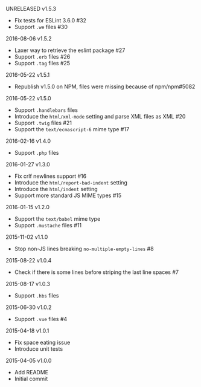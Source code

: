 UNRELEASED v1.5.3
* Fix tests for ESLint 3.6.0 #32
* Support `.we` files #30

2016-08-06 v1.5.2
* Laxer way to retrieve the eslint package #27
* Support `.erb` files #26
* Support `.tag` files #25

2016-05-22 v1.5.1
* Republish v1.5.0 on NPM, files were missing because of npm/npm#5082

2016-05-22 v1.5.0
* Support `.handlebars` files
* Introduce the `html/xml-mode` setting and parse XML files as XML #20
* Support `.twig` files #21
* Support the `text/ecmascript-6` mime type #17

2016-02-16 v1.4.0
* Support `.php` files

2016-01-27 v1.3.0
* Fix crlf newlines support #16
* Introduce the `html/report-bad-indent` setting
* Introduce the `html/indent` setting
* Support more standard JS MIME types #15

2016-01-15 v1.2.0
* Support the `text/babel` mime type
* Support `.mustache` files #11

2015-11-02 v1.1.0
* Stop non-JS lines breaking `no-multiple-empty-lines` #8

2015-08-22 v1.0.4
* Check if there is some lines before striping the last line spaces #7

2015-08-17 v1.0.3
* Support `.hbs` files

2015-06-30 v1.0.2
* Support `.vue` files #4

2015-04-18 v1.0.1
* Fix space eating issue
* Introduce unit tests

2015-04-05 v1.0.0
* Add README
* Initial commit
